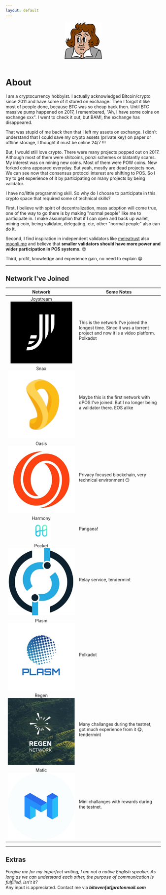 ```yaml
---
layout: default
---
```


 <center> <img src="./assets/img/beethoven.png" /> </center>
 <br>
 

# About

I am a cryptocurrency hobbyist. I actually acknowledged Bitcoin/crypto since 2011 and have some of it stored on exchange. Then I forgot it like most of people done, because BTC was so cheap back then. Until BTC massive pump happened on 2017, I remembered, "Ah, I have some coins on exchange xxx". I went to check it out, but BAM!, the exchange has disappeared. 

That was stupid of me back then that I left my assets on exchange. I didn't understand that I could save my crypto assets (private key) on paper or offline storage, I thought it must be online 24/7 !!!

But, I would still love crypto. There were many projects popped out on 2017. Although most of them were shitcoins, ponzi schemes or blatantly scams. My interest was on mining new coins. Most of them were POW coins. New forked coins appeared everyday. But yeah, mostly are dead projects now. We can see now that consensus protocol interest are shifting to POS. So I try to get experience of it by participating on many projects by being validator.

I have no/little programming skill. So why do I choose to participate in this crypto space that required some of technical skills?

First, I believe with spirit of decentralization, mass adoption will come true, one of the way to go there is by making "normal people" like me to participate in. I make assumption that if I can open and back up wallet, mining coin, being validator, delegating, etc, other "normal people" also can do it.

Second, I find inspiration in independent validators like [meleatrust](https://meleatrust.com/) also [moonli.me](https://moonli.me/) and believe that **smaller validators should have more power and wider participation in POS systems.** :wink: 

Third, profit, knowledge and experience gain, no need to explain :grin:

* * *

## Network I've Joined

| <center>Network   </center>      | <center>Some Notes </center> |
|:-------------|:------|
| <center>Joystream<br> <img class="imgpost" src="./assets/img/joystream.png" /> </center>| This is the network I've joined the longest time. Since it was a torrent project and now it is a video platform. Polkadot |
| <center>Snax<br> <img class="imgpost" src="./assets/img/snax.png" /> </center>| Maybe this is the first network with dPOS I've joined. But I no longer being a validator there. EOS alike |
| <center>Oasis<br> <img class="imgpost" src="./assets/img/oasis.jpg" /> </center>| Privacy focused blockchain, very technical environment :smirk: |
| <center>Harmony<br> <img class="imgpost" src="./assets/img/one.png" /> </center>| Pangaea! |
| <center>Pocket<br> <img class="imgpost" src="./assets/img/pokt.jpg" /> </center>| Relay service, tendermint |
| <center>Plasm<br> <img class="imgpost" src="./assets/img/plasm.jpg" /> </center>| Polkadot |
| <center>Regen<br> <img class="imgpost" src="./assets/img/regen.jpg" /> </center>| Many challanges during the testnet, got much experience from it :yum:, tendermint |
| <center>Matic<br> <img class="imgpost" src="./assets/img/matic.jpg" /> </center>| Mini challanges with rewards during the testnet. |

* * *

## Extras

_Forgive me for my imperfect writing, I am not a native English speaker. As long as we can understand each other, the purpose of communication is fulfilled, isn't it?_ <br>
Any input is appreciated. Contact me via **_bitoven[at]protonmail.com_**